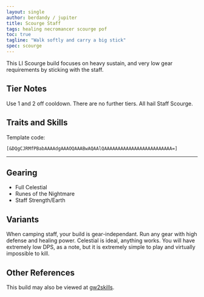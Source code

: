 ```yaml
---
layout: single
author: berdandy / jupiter
title: Scourge Staff
tags: healing necromancer scourge pof
toc: true
tagline: "Walk softly and carry a big stick"
spec: scourge
---
```


This LI Scourge build focuses on heavy sustain, and very low gear requirements by sticking with the staff.

## Tier Notes

Use 1 and 2 off cooldown. There are no further tiers. All hail Staff Scourge.

## Traits and Skills

Template code:

`[&DQgCJRMfPBabAAAAdgAAAOQAAABwAQAAlQAAAAAAAAAAAAAAAAAAAAAAAAA=]`

---

<div
  data-armory-embed='skills'
  data-armory-ids='10547,10533,10541,10589,10646'
>
</div>
<div
  data-armory-embed='specializations'
  data-armory-ids='2,19,60'
  data-armory-2-traits='820,858,1940'
  data-armory-19-traits='1876,1844,782'
  data-armory-60-traits='2074,2059,2112'
>
</div>
<script async src='https://unpkg.com/armory-embeds@^0.x.x/armory-embeds.js'></script>

## Gearing

- Full Celestial
- Runes of the Nightmare
- Staff Strength/Earth

## Variants

When camping staff,  your build is gear-independant. Run any gear with high defense and healing power. Celestial is ideal, anything works. You will have extremely low DPS, as a note, but it is extremely simple to play and virtually impossible to kill.

## Other References

This build may also be viewed at [gw2skills](http://en.gw2skills.net/editor/?PSgAs+lFwoYTsK2IeKTfPLA-zxIY1ohvMiLBCsAEeA-e).

